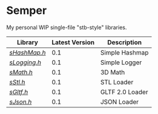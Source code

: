 # Semper
My personal WIP single-file "stb-style" libraries.

| Library | Latest Version | Description |
|------|----------------|-------------|
| [_sHashMap.h_](https://github.com/hoffstadt/Semper/blob/master/sHashMap.h) | 0.1 | Simple Hashmap |
| [_sLogging.h_](https://github.com/hoffstadt/Semper/blob/master/sLogging.h) | 0.1 | Simple Logger |
| [_sMath.h_](https://github.com/hoffstadt/Semper/blob/master/sMath.h) | 0.1 | 3D Math |
| [_sStl.h_](https://github.com/hoffstadt/Semper/blob/master/sStlLoader.h) | 0.1 | STL Loader |
| [_sGltf.h_](https://github.com/hoffstadt/Semper/blob/master/sStlLoader.h) | 0.1 | GLTF 2.0 Loader |
| [_sJson.h_](https://github.com/hoffstadt/Semper/blob/master/sStlLoader.h) | 0.1 | JSON Loader |

